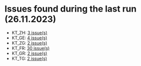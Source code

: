 # Issues found during the last run (26.11.2023)

- KT_ZH: [3 issue(s)](tools/KT_ZH_errors.csv)
- KT_GE: [4 issue(s)](tools/KT_GE_errors.csv)
- KT_ZG: [2 issue(s)](tools/KT_ZG_errors.csv)
- KT_FR: [30 issue(s)](tools/KT_FR_errors.csv)
- KT_GR: [2 issue(s)](tools/KT_GR_errors.csv)
- KT_TG: [2 issue(s)](tools/KT_TG_errors.csv)
